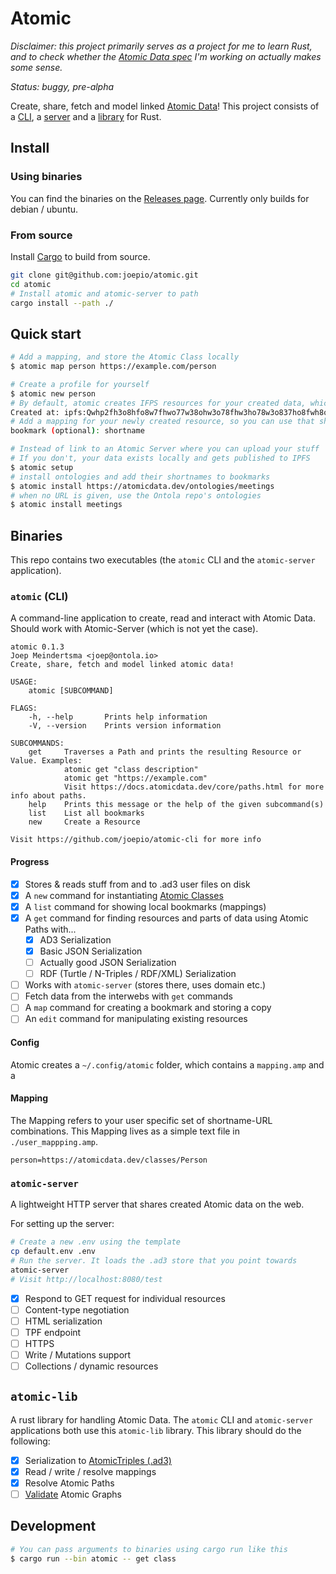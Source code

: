 # Atomic

_Disclaimer: this project primarily serves as a project for me to learn Rust, and to check whether
the [Atomic Data spec](https://docs.atomicdata.dev) I'm working on actually makes some sense._

_Status: buggy, pre-alpha_

Create, share, fetch and model linked [Atomic Data](https://docs.atomicdata.dev)!
This project consists of a [CLI](#atomic-cli), a [server](#atomic-server) and a [library](#atomic-lib) for Rust.

## Install

### Using binaries

You can find the binaries on the [Releases page](https://github.com/joepio/atomic/releases/tag/v0.3.1).
Currently only builds for debian / ubuntu.

### From source

Install [Cargo](https://doc.rust-lang.org/cargo/getting-started/installation.html) to build from source.

```sh
git clone git@github.com:joepio/atomic.git
cd atomic
# Install atomic and atomic-server to path
cargo install --path ./
```

## Quick start

```sh
# Add a mapping, and store the Atomic Class locally
$ atomic map person https://example.com/person

# Create a profile for yourself
$ atomic new person
# By default, atomic creates IFPS resources for your created data, which are publicly stored
Created at: ipfs:Qwhp2fh3o8hfo8w7fhwo77w38ohw3o78fhw3ho78w3o837ho8fwh8o7fh37ho
# Add a mapping for your newly created resource, so you can use that shortname instead of the long IPFS url.
bookmark (optional): shortname

# Instead of link to an Atomic Server where you can upload your stuff
# If you don't, your data exists locally and gets published to IPFS
$ atomic setup
# install ontologies and add their shortnames to bookmarks
$ atomic install https://atomicdata.dev/ontologies/meetings
# when no URL is given, use the Ontola repo's ontologies
$ atomic install meetings
```

## Binaries

This repo contains two executables (the `atomic` CLI and the `atomic-server` application).

### `atomic` (CLI)

A command-line application to create, read and interact with Atomic Data.
Should work with Atomic-Server (which is not yet the case).

```
atomic 0.1.3
Joep Meindertsma <joep@ontola.io>
Create, share, fetch and model linked atomic data!

USAGE:
    atomic [SUBCOMMAND]

FLAGS:
    -h, --help       Prints help information
    -V, --version    Prints version information

SUBCOMMANDS:
    get     Traverses a Path and prints the resulting Resource or Value. Examples:
            atomic get "class description"
            atomic get "https://example.com"
            Visit https://docs.atomicdata.dev/core/paths.html for more info about paths.
    help    Prints this message or the help of the given subcommand(s)
    list    List all bookmarks
    new     Create a Resource

Visit https://github.com/joepio/atomic-cli for more info
```

#### Progress

- [x] Stores & reads stuff from and to .ad3 user files on disk
- [x] A `new` command for instantiating [Atomic Classes](https://docs.atomicdata.dev/schema/classes.html)
- [x] A `list` command for showing local bookmarks (mappings)
- [x] A `get` command for finding resources and parts of data using Atomic Paths with...
  - [x] AD3 Serialization
  - [x] Basic JSON Serialization
  - [ ] Actually good JSON Serialization
  - [ ] RDF (Turtle / N-Triples / RDF/XML) Serialization
- [ ] Works with `atomic-server` (stores there, uses domain etc.)
- [ ] Fetch data from the interwebs with `get` commands
- [ ] A `map` command for creating a bookmark and storing a copy
- [ ] An `edit` command for manipulating existing resources

#### Config

Atomic creates a `~/.config/atomic` folder, which contains a `mapping.amp` and a

#### Mapping

The Mapping refers to your user specific set of shortname-URL combinations.
This Mapping lives as a simple text file in `./user_mappping.amp`.

```
person=https://atomicdata.dev/classes/Person
```

### `atomic-server`

A lightweight HTTP server that shares created Atomic data on the web.

For setting up the server:

```sh
# Create a new .env using the template
cp default.env .env
# Run the server. It loads the .ad3 store that you point towards
atomic-server
# Visit http://localhost:8080/test
```

- [x] Respond to GET request for individual resources
- [ ] Content-type negotiation
- [ ] HTML serialization
- [ ] TPF endpoint
- [ ] HTTPS
- [ ] Write / Mutations support
- [ ] Collections / dynamic resources

## `atomic-lib`

A rust library for handling Atomic Data.
The `atomic` CLI and `atomic-server` applications both use this `atomic-lib` library.
This library should do the following:

- [x] Serialization to [AtomicTriples (.ad3)](https://docs.atomicdata.dev/core/serialization.html)
- [x] Read / write / resolve mappings
- [x] Resolve Atomic Paths
- [ ] [Validate]() Atomic Graphs

## Development

```sh
# You can pass arguments to binaries using cargo run like this
$ cargo run --bin atomic -- get class
```
